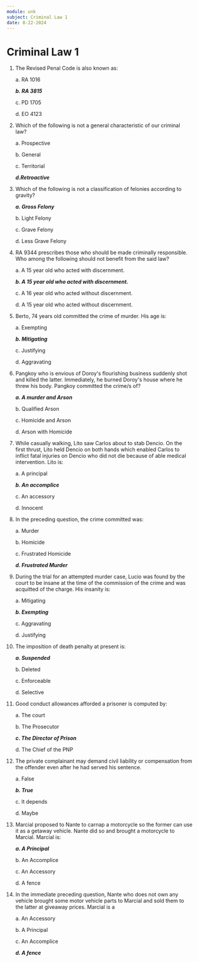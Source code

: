 ```yaml
---
module: unk
subject: Criminal Law 1
date: 8-22-2024
---
```


# Criminal Law 1

1. The Revised Penal Code is also known as:

   a. RA 1016

   **_b. RA 3815_**

   c. PD 1705

   d. EO 4123

2. Which of the following is not a general characteristic of our criminal law?

   a. Prospective

   b. General

   c. Territorial

   **_d.Retroactive_**

3. Which of the following is not a classification of felonies according to gravity?

   **_a. Gross Felony_**

   b. Light Felony

   c. Grave Felony

   d. Less Grave Felony

4. RA 9344 prescribes those who should be made criminally responsible. Who among the following should not benefit from the said law?

   a. A 15 year old who acted with discernment.

   **_b. A 15 year old who acted with discernment._**

   c. A 16 year old who acted without discernment.

   d. A 15 year old who acted without discernment.

5. Berto, 74 years old committed the crime of murder. His age is:

   a. Exempting

   **_b. Mitigating_**

   c. Justifying

   d. Aggravating

6. Pangkoy who is envious of Doroy's flourishing business suddenly shot and killed the latter. Immediately, he burned Doroy's house where he threw his body. Pangkoy committed the crime/s of?

   **_a. A murder and Arson_**

   b. Qualified Arson

   c. Homicide and Arson

   d. Arson with Homicide

7. While casually walking, Lito saw Carlos about to stab Dencio. On the first thrust, Lito held Dencio on both hands which enabled Carlos to inflict fatal injuries on Dencio who did not die because of able medical intervention. Lito is:

   a. A principal

   **_b. An accomplice_**

   c. An accessory

   d. Innocent

8. In the preceding question, the crime committed was:

   a. Murder

   b. Homicide

   c. Frustrated Homicide

   **_d. Frustrated Murder_**

9. During the trial for an attempted murder case, Lucio was found by the court to be insane at the time of the commission of the crime and was acquitted of the charge. His insanity is:

   a. Mitigating

   **_b. Exempting_**

   c. Aggravating

   d. Justifying

10. The imposition of death penalty at present is:

    **_a. Suspended_**

    b. Deleted

    c. Enforceable

    d. Selective

11. Good conduct allowances afforded a prisoner is computed by:

    a. The court

    b. The Prosecutor

    **_c. The Director of Prison_**

    d. The Chief of the PNP

12. The private complainant may demand civil liability or compensation from the offender even after he had served his sentence.

    a. False

    **_b. True_**

    c. It depends

    d. Maybe

13. Marcial proposed to Nante to carnap a motorcycle so the former can use it as a getaway vehicle. Nante did so and brought a motorcycle to Marcial. Marcial is:

    **_a. A Principal_**

    b. An Accomplice

    c. An Accessory

    d. A fence

14. In the immediate preceding question, Nante who does not own any vehicle brought some motor vehicle parts to Marcial and sold them to the latter at giveaway prices. Marcial is a

    a. An Accessory

    b. A Principal

    c. An Accomplice

    **_d. A fence_**
